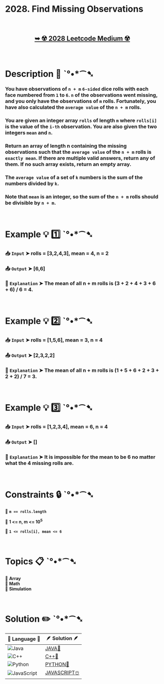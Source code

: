 # 2028. Find Missing Observations

</br>

<h2 align="center"> 

<a href="https://leetcode.com/problems/find-missing-observations/description/?envType=daily-question&envId=2024-09-05"><strong>➥ ☢️ 2028 Leetcode Medium ☢️ </strong></a>
</h2>

</br>

# Description 📜 ˋ°•*⁀➷

### You have observations of `n + m` `6-sided` dice rolls with each face numbered from `1` to `6`. `n` of the observations went missing, and you only have the observations of `m` rolls. Fortunately, you have also calculated the `average value` of the `n + m` rolls.

### You are given an integer array `rolls` of length `m` where `rolls[i]` is the value of the `i-th` observation. You are also given the two integers `mean` and `n`.

### Return an array of length n containing the missing observations such that the `average value` of the `n + m` rolls is `exactly mean`. If there are multiple valid answers, return any of them. If no such array exists, return an empty array.

### The `average value` of a set of `k` numbers is the sum of the numbers divided by `k`.

### Note that `mean` is an integer, so the sum of the `n + m` rolls should be divisible by `n + m`.

</br>

# Example 💡 1️⃣ ˋ°•*⁀➷

  ### 📥 `Input`  ➤ rolls = [3,2,4,3], mean = 4, n = 2

  ### 📤 `Output`  ➤ [6,6]

  ### 🔦 `Explanation`  ➤ The mean of all n + m rolls is (3 + 2 + 4 + 3 + 6 + 6) / 6 = 4.

</br>

# Example 💡 2️⃣ ˋ°•*⁀➷

  ### 📥 `Input` ➤ rolls = [1,5,6], mean = 3, n = 4

  ### 📤 `Output`  ➤ [2,3,2,2]

  ### 🔦 `Explanation` ➤ The mean of all n + m rolls is (1 + 5 + 6 + 2 + 3 + 2 + 2) / 7 = 3.


</br>

# Example 💡 3️⃣ ˋ°•*⁀➷

  ### 📥 `Input` ➤ rolls = [1,2,3,4], mean = 6, n = 4

  ### 📤 `Output`  ➤  []

  ### 🔦 `Explanation`  ➤  It is impossible for the mean to be 6 no matter what the 4 missing rolls are. 

</br>

# Constraints 🔒 ˋ°•*⁀➷

🔹 **`m == rolls.length`** </br>

🔹 **1 <= n, m <= 10<sup>5</sup>** </br>

🔹 **`1 <= rolls[i], mean <= 6`** </br>

</br>

# Topics 📋 ˋ°•*⁀➷

🔸 **Array**  </br>
🔸 **Math**  </br>
🔸 **Simulation**  </br>

</br>

# Solution ✏️ ˋ°•*⁀➷

| 📒 Language 📒  | 🪶 Solution 🪶 |
| ------------- | ------------- |
|  ![Java](https://img.shields.io/badge/java-%23ED8B00.svg?style=for-the-badge&logo=openjdk&logoColor=white)  | [JAVA🍁]() |
|  ![C++](https://img.shields.io/badge/c++-%2300599C.svg?style=for-the-badge&logo=c%2B%2B&logoColor=white)  | [C++🎲]()  |
|  ![Python](https://img.shields.io/badge/python-3670A0?style=for-the-badge&logo=python&logoColor=ffdd54)    | [PYTHON🍰]() |
| ![JavaScript](https://img.shields.io/badge/javascript-%23323330.svg?style=for-the-badge&logo=javascript&logoColor=%23F7DF1E)   | [JAVASCRIPT☃️]() |

